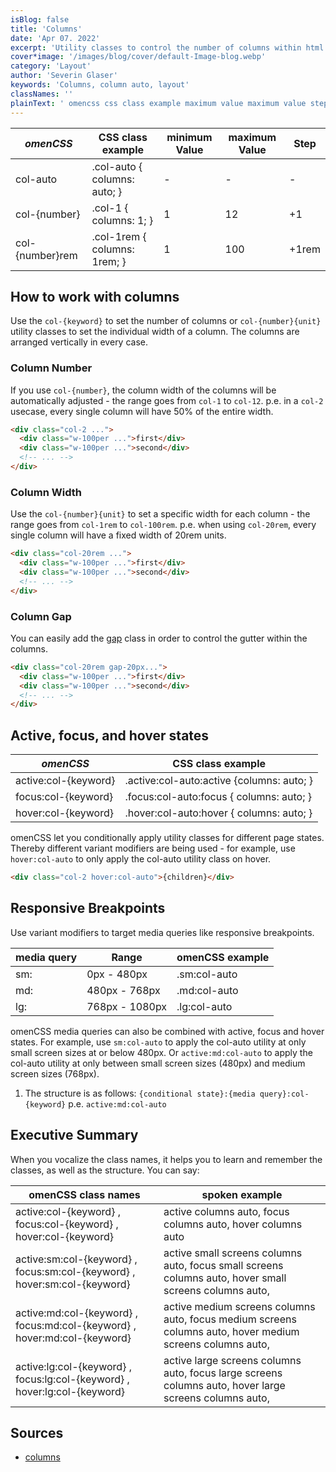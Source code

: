 ```yaml
---
isBlog: false
title: 'Columns'
date: 'Apr 07. 2022'
excerpt: 'Utility classes to control the number of columns within html elements.'
cover*image: '/images/blog/cover/default-Image-blog.webp'
category: 'Layout'
author: 'Severin Glaser'
keywords: 'Columns, column auto, layout'
classNames: ''
plainText: ' omencss css class example maximum value maximum value step col-auto col-auto columns: auto; col number col-1 columns: 1; 1 12 +1 col number rem col-1rem columns: 1rem; 1 100 +1rem how to work with columns use the `col keyword ` to set the number of columns or `col number unit ` utility classes to set the individual width of a column the columns are arranged vertically in every case column number if you use `col number ` the column width of the columns will be automatically adjusted the range goes from `col-1` to `col-12` p e in a `col-2` usecase every single column will have 50% of the entire width  column width use the `col number unit ` to set a specific width for each column the range goes from `col-1rem` to `col-100rem` p e when using `col-20rem` every single column will have a fixed width of 20rem units  column gap you can easily add the gap docs gap class in order to control the gutter within the columns  active focus and hover states omencss css class example active:col keyword active :col-auto:active columns: auto; focus:col keyword focus :col-auto:focus columns: auto; hover:col keyword hover :col-auto:hover columns: auto; omencss let you conditionally apply utility classes for different page states thereby different variant modifiers are being used for example use `hover:col-auto` to only apply the col-auto utility class on hover  responsive breakpoints use variant modifiers to target media queries like responsive breakpoints media query range omencss example sm: 0px 480px sm:col-auto md: 480px 768px md:col-auto lg: 768px 1080px lg:col-auto omencss media queries can also be combined with active focus and hover states for example use `sm:col-auto` to apply the col-auto utility at only small screen sizes at or below 480px or `active:md:col-auto` to apply the col-auto utility at only between small screen sizes 480px and medium screen sizes 768px 1 the structure is as follows: ` conditional state : media query :col keyword ` p e `active:md:col-auto` executive summary when you vocalize the class names it helps you to learn and remember the classes as well as the structure you can say: omencss class names spoken example active:col keyword focus:col keyword hover:col keyword active columns auto focus columns auto hover columns auto active:sm:col keyword focus:sm:col keyword hover:sm:col keyword active small screens columns auto focus small screens columns auto hover small screens columns auto active:md:col keyword focus:md:col keyword hover:md:col keyword active medium screens columns auto focus medium screens columns auto hover medium screens columns auto active:lg:col keyword focus:lg:col keyword hover:lg:col keyword active large screens columns auto focus large screens columns auto hover large screens columns auto sources columns https: developer mozilla org en-us docs web css columns '
---
```


| _omenCSS_       | CSS class example            | minimum Value | maximum Value | Step  |
| --------------- | ---------------------------- | ------------- | ------------- | ----- |
| col-auto        | .col-auto { columns: auto; } | -             | -             | -     |
| col-{number}    | .col-1 { columns: 1; }       | 1             | 12            | +1    |
| col-{number}rem | .col-1rem { columns: 1rem; } | 1             | 100           | +1rem |

## How to work with columns

Use the `col-{keyword}` to set the number of columns or `col-{number}{unit}` utility classes to set the individual width of a column. The columns are arranged vertically in every case.

### Column Number

If you use `col-{number}`, the column width of the columns will be automatically adjusted - the range goes from `col-1` to `col-12`. p.e. in a `col-2` usecase, every single column will have 50% of the entire width.

```html
<div class="col-2 ...">
  <div class="w-100per ...">first</div>
  <div class="w-100per ...">second</div>
  <!-- ... -->
</div>
```

### Column Width

Use the `col-{number}{unit}` to set a specific width for each column - the range goes from `col-1rem` to `col-100rem`. p.e. when using `col-20rem`, every single column will have a fixed width of 20rem units.

```html
<div class="col-20rem ...">
  <div class="w-100per ...">first</div>
  <div class="w-100per ...">second</div>
  <!-- ... -->
</div>
```

### Column Gap

You can easily add the [gap](/docs/gap) class in order to control the gutter within the columns.

```html
<div class="col-20rem gap-20px...">
  <div class="w-100per ...">first</div>
  <div class="w-100per ...">second</div>
  <!-- ... -->
</div>
```

## Active, focus, and hover states

| _omenCSS_            | CSS class example                          |
| -------------------- | ------------------------------------------ |
| active:col-{keyword} | .active\:col-auto:active {columns: auto; } |
| focus:col-{keyword}  | .focus\:col-auto:focus { columns: auto; }  |
| hover:col-{keyword}  | .hover\:col-auto:hover { columns: auto; }  |

omenCSS let you conditionally apply utility classes for different page states. Thereby different variant modifiers are being used - for example, use `hover:col-auto` to only apply the col-auto utility class on hover.

```html
<div class="col-2 hover:col-auto">{children}</div>
```

## Responsive Breakpoints

Use variant modifiers to target media queries like responsive breakpoints.

| media query | Range          | omenCSS example |
| ----------- | -------------- | --------------- |
| sm:         | 0px - 480px    | .sm:col-auto    |
| md:         | 480px - 768px  | .md:col-auto    |
| lg:         | 768px - 1080px | .lg:col-auto    |

omenCSS media queries can also be combined with active, focus and hover states. For example, use `sm:col-auto` to apply the col-auto utility at only small screen sizes at or below 480px. Or `active:md:col-auto` to apply the col-auto utility at only between small screen sizes (480px) and medium screen sizes (768px).

1. The structure is as follows: `{conditional state}:{media query}:col-{keyword}` p.e. `active:md:col-auto`

## Executive Summary

When you vocalize the class names, it helps you to learn and remember the classes, as well as the structure. You can say:

| omenCSS class names                                                       | spoken example                                                                                            |
| ------------------------------------------------------------------------- | --------------------------------------------------------------------------------------------------------- |
| active:col-{keyword} , focus:col-{keyword} , hover:col-{keyword}          | active columns auto, focus columns auto, hover columns auto                                               |
| active:sm:col-{keyword} , focus:sm:col-{keyword} , hover:sm:col-{keyword} | active small screens columns auto, focus small screens columns auto, hover small screens columns auto,    |
| active:md:col-{keyword} , focus:md:col-{keyword} , hover:md:col-{keyword} | active medium screens columns auto, focus medium screens columns auto, hover medium screens columns auto, |
| active:lg:col-{keyword} , focus:lg:col-{keyword} , hover:lg:col-{keyword} | active large screens columns auto, focus large screens columns auto, hover large screens columns auto,    |

## Sources

- [columns](https://developer.mozilla.org/en-US/docs/Web/CSS/columns)
